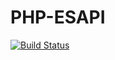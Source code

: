 # PHP-ESAPI

[![Build Status](https://travis-ci.org/renaatdemuynck/PHP-ESAPI.svg?branch=master)](https://travis-ci.org/renaatdemuynck/PHP-ESAPI)

